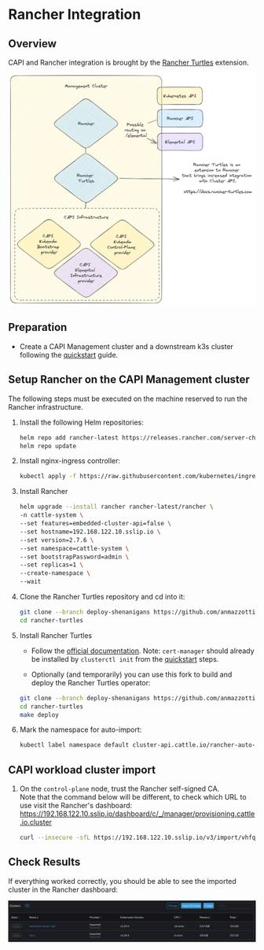 # Rancher Integration

## Overview

CAPI and Rancher integration is brought by the [Rancher Turtles](https://docs.rancher-turtles.com/) extension.  

![integration overview](images/rancher-turtles-integration.png)

## Preparation

- Create a CAPI Management cluster and a downstream k3s cluster following the [quickstart](./QUICKSTART.md) guide.

## Setup Rancher on the CAPI Management cluster

The following steps must be executed on the machine reserved to run the Rancher infrastructure.  

1. Install the following Helm repositories:

    ```bash
    helm repo add rancher-latest https://releases.rancher.com/server-charts/latest
    helm repo update
    ```

1. Install nginx-ingress controller:

    ```bash
    kubectl apply -f https://raw.githubusercontent.com/kubernetes/ingress-nginx/main/deploy/static/provider/kind/deploy.yaml
    ```

1. Install Rancher

    ```bash
    helm upgrade --install rancher rancher-latest/rancher \
    -n cattle-system \
    --set features=embedded-cluster-api=false \
    --set hostname=192.168.122.10.sslip.io \
    --set version=2.7.6 \
    --set namespace=cattle-system \
    --set bootstrapPassword=admin \
    --set replicas=1 \
    --create-namespace \
    --wait
    ```

1. Clone the Rancher Turtles repository and cd into it:

    ```bash
    git clone --branch deploy-shenanigans https://github.com/anmazzotti/rancher-turtles.git
    cd rancher-turtles
    ```

1. Install Rancher Turtles

    - Follow the [official documentation](https://docs.rancher-turtles.com/docs/getting-started/install_turtles_operator).
      Note: `cert-manager` should already be installed by `clusterctl init` from the [quickstart](./QUICKSTART.md) steps.

    - Optionally (and temporarily) you can use this fork to build and deploy the Rancher Turtles operator:

    ```bash
    git clone --branch deploy-shenanigans https://github.com/anmazzotti/rancher-turtles.git
    cd rancher-turtles
    make deploy
    ```

1. Mark the namespace for auto-import:

    ```bash
    kubectl label namespace default cluster-api.cattle.io/rancher-auto-import=true
    ```

## CAPI workload cluster import

1. On the `control-plane` node, trust the Rancher self-signed CA.  
   Note that the command below will be different, to check which URL to use visit the Rancher's dashboard:  
   <https://192.168.122.10.sslip.io/dashboard/c/_/manager/provisioning.cattle.io.cluster>

    ```bash
    curl --insecure -sfL https://192.168.122.10.sslip.io/v3/import/vhfqz7phtgd92wv6hhtlg5fcc6jchg4png8bnjlpz87hbvrlg6rx66_c-m-4sp59cf5.yaml | KUBECONFIG=/etc/kubernetes/admin.conf kubectl apply -f -
    ```

## Check Results

If everything worked correctly, you should be able to see the imported cluster in the Rancher dashboard:  

![imported cluster](images/imported-capi-cluster.png)
